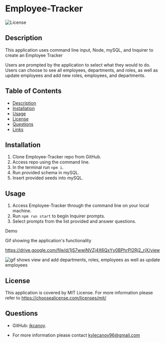 # Employee-Tracker

![License](https://img.shields.io/badge/License-MIT-yellow.svg)

## Description

This application uses command line input, Node, mySQL, and Inquirer to create an Employee Tracker

Users are prompted by the application to select what they would to do. Users can choose to see all employees, departments, and roles, as well as update employees and add new roles, employees, and departments.

## Table of Contents

- [Description](#description)
- [Installation](#installation)
- [Usage](#usage)
- [License](#license)
- [Questions](#questions)
- [Links](#links)

## Installation

1. Clone Employee-Tracker repo from GitHub.
2. Access repo using the command line.
3. In the terminal run `npm i`.
4. Run provided schema in mySQL.
5. Insert provided seeds into mySQL.

## Usage

1. Access Employee-Tracker through the command line on your local machine.
2. Run `npm run start` to begin Inquirer prompts.
3. Select prompts from the list provided and answer questions.

Demo

Gif showing the application's functionality

https://drive.google.com/file/d/1jS7wwiNVZj4X6QxYy0BPhrPI2Rj2_rjX/view

![gif shows view and add departments, roles, employees as well as update employees](./images/12sample.gif)

## License

This application is covered by MIT License. For more information please refer to https://choosealicense.com/licenses/mit/

## Questions

- GitHub: [jkcanoy](https://github.com/jkcanoy).

- For more information please contact kylecanoy96@gmail.com
